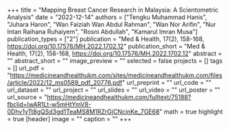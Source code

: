 +++
title = "Mapping Breast Cancer Research in Malaysia: A Scientometric Analysis"
date = "2022-12-14"
authors = ["Tengku Muhammad Hanis", "Juhara Haron", "Wan Faiziah Wan Abdul Rahman", "Wan Nor Arifin", "Nur Intan Raihana Ruhaiyem", "Rosni Abdullah", "Kamarul Imran Musa"]
publication_types = ["2"]
publication = "Med & Health, 17(2), 158-168, https://doi.org/10.17576/MH.2022.1702.12"
publication_short = "Med & Health, 17(2), 158-168, https://doi.org/10.17576/MH.2022.1702.12"
abstract = ""
abstract_short = ""
image_preview = ""
selected = false
projects = []
tags = []
url_pdf = "https://medicineandhealthukm.com/sites/medicineandhealthukm.com/files/article/2022/12_ms0589_pdf_20776.pdf"
url_preprint = ""
url_code = ""
url_dataset = ""
url_project = ""
url_slides = ""
url_video = ""
url_poster = ""
url_source = "https://medicineandhealthukm.com/fulltext/75188?fbclid=IwAR1Lt-w5mHtYmV8-0Dhv1yTt8gQSd3gd1TeaMS8M1RZrGjCNcjnKe_7GE68"
math = true
highlight = true
[header]
image = ""
caption = ""
+++
